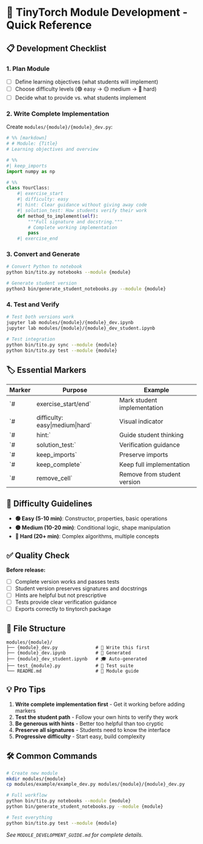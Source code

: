 # 🚀 TinyTorch Module Development - Quick Reference

## 📋 Development Checklist

### 1. Plan Module
- [ ] Define learning objectives (what students will implement)
- [ ] Choose difficulty levels (🟢 easy → 🟡 medium → 🔴 hard)
- [ ] Decide what to provide vs. what students implement

### 2. Write Complete Implementation
Create `modules/{module}/{module}_dev.py`:
```python
# %% [markdown]
# # Module: {Title}
# Learning objectives and overview

# %%
#| keep_imports
import numpy as np

# %%
class YourClass:
    #| exercise_start
    #| difficulty: easy
    #| hint: Clear guidance without giving away code
    #| solution_test: How students verify their work
    def method_to_implement(self):
        """Full signature and docstring."""
        # Complete working implementation
        pass
    #| exercise_end
```

### 3. Convert and Generate
```bash
# Convert Python to notebook
python bin/tito.py notebooks --module {module}

# Generate student version
python3 bin/generate_student_notebooks.py --module {module}
```

### 4. Test and Verify
```bash
# Test both versions work
jupyter lab modules/{module}/{module}_dev.ipynb
jupyter lab modules/{module}/{module}_dev_student.ipynb

# Test integration
python bin/tito.py sync --module {module}
python bin/tito.py test --module {module}
```

## 🏷️ Essential Markers

| Marker | Purpose | Example |
|--------|---------|---------|
| `#| exercise_start/end` | Mark student implementation | Method body |
| `#| difficulty: easy\|medium\|hard` | Visual indicator | 🟢🟡🔴 |
| `#| hint:` | Guide student thinking | Multiple allowed |
| `#| solution_test:` | Verification guidance | Expected behavior |
| `#| keep_imports` | Preserve imports | Setup code |
| `#| keep_complete` | Keep full implementation | Utilities |
| `#| remove_cell` | Remove from student version | Instructor notes |

## 🎨 Difficulty Guidelines

- **🟢 Easy (5-10 min)**: Constructor, properties, basic operations
- **🟡 Medium (10-20 min)**: Conditional logic, shape manipulation  
- **🔴 Hard (20+ min)**: Complex algorithms, multiple concepts

## ✅ Quality Check

**Before release:**
- [ ] Complete version works and passes tests
- [ ] Student version preserves signatures and docstrings
- [ ] Hints are helpful but not prescriptive
- [ ] Tests provide clear verification guidance
- [ ] Exports correctly to tinytorch package

## 🔄 File Structure

```
modules/{module}/
├── {module}_dev.py              # 🔧 Write this first
├── {module}_dev.ipynb           # 📓 Generated 
├── {module}_dev_student.ipynb   # 🎓 Auto-generated
├── test_{module}.py             # 🧪 Test suite
└── README.md                    # 📖 Module guide
```

## 💡 Pro Tips

1. **Write complete implementation first** - Get it working before adding markers
2. **Test the student path** - Follow your own hints to verify they work
3. **Be generous with hints** - Better too helpful than too cryptic
4. **Preserve all signatures** - Students need to know the interface
5. **Progressive difficulty** - Start easy, build complexity

## 🛠️ Common Commands

```bash
# Create new module
mkdir modules/{module}
cp modules/example/example_dev.py modules/{module}/{module}_dev.py

# Full workflow
python bin/tito.py notebooks --module {module}
python bin/generate_student_notebooks.py --module {module}

# Test everything
python bin/tito.py test --module {module}
```

*See `MODULE_DEVELOPMENT_GUIDE.md` for complete details.* 